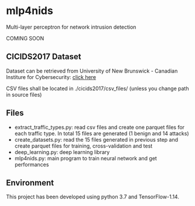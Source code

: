 # mlp4nids
Multi-layer perceptron for network intrusion detection 

COMING SOON

## CICIDS2017 Dataset
Dataset can be retrieved from University of New Brunswick - Canadian Institure for Cybersecurity: [click here](https://www.unb.ca/cic/datasets/ids-2017.html)

CSV files shall be located in ./cicids2017/csv_files/ (unless you change path in source files)

## Files
- extract_traffic_types.py: read csv files and create one parquet files for each traffic type. In total 15 files are generated (1 benign and 14 attacks)
- create_datasets.py: read the 15 files generated in previous step and create parquet files for training, cross-validation and test
- deep_learning.py: deep learning library
- mlp4nids.py: main program to train neural network and get performances

## Environment
This project has been developed using python 3.7 and TensorFlow-1.14.

